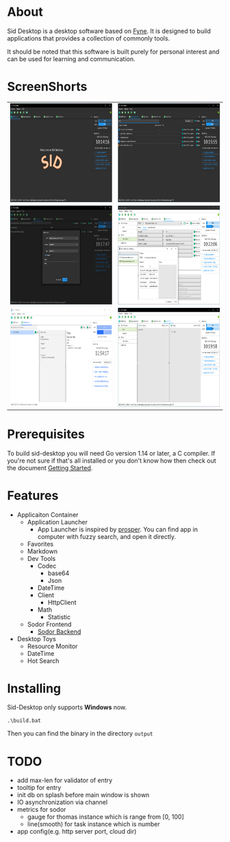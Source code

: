 # About

Sid Desktop is a desktop software based on [Fyne](https://fyne-io).
It is designed to build applications that provides a collection of commonly tools.

It should be noted that this software is built purely for personal interest and can be used for learning and communication. 

# ScreenShorts
<div align="center">
  <table cellpadding="0" cellspacing="0" style="margin: auto; border-collapse: collapse;">
    <tr style="border: none;">
      <td style="border: none;">
        <img src="img/main.png" width="400" height="230" alt="Main UI" />
      </td>
      <td style="border: none;">
        <img src="img/launcher.png" width="400" height="230" alt="App Launcher" />
      </td>
    </tr>
    <tr style="border: none;">
      <td style="border: none;">
        <img src="img/favorites.png" width="400" height="230" alt="favorites" />
      </td>
      <td style="border: none;">
        <img src="img/http.png" width="400" height="230" alt="dev_tool_http_client" />
      </td>
    </tr>
     <tr style="border: none;">
      <td style="border: none;">
        <img src="img/markdown.png" width="400" height="230" alt="markdown" />
      </td>
      <td style="border: none;">
        <img src="img/json.png" width="400" height="230" alt="dev_tool_json" />
      </td>
    </tr>
  </table>
</div>

# Prerequisites

To build sid-desktop you will need Go version 1.14 or later, a C compiler.
If you're not sure if that's all installed or you don't know how then check out the document [Getting Started](https://fyne.io/develop/).

# Features
- Applicaiton Container
  - Application Launcher
    - App Launcher is inspired by [prosper](https://github.com/ventsislav-georgiev/prosper). You can find app in computer with fuzzy search, and open it directly.
  - Favorites
  - Markdown 
  - Dev Tools
    - Codec
      - base64
      - Json
    - DateTime
    - Client
      - HttpClient
    - Math
      - Statistic
  - Sodor Frontend
    - [Sodor Backend](https://github.com/BabySid/sodor)
- Desktop Toys
  - Resource Monitor
  - DateTime
  - Hot Search

# Installing

Sid-Desktop only supports **Windows** now.

```
.\build.bat
```

Then you can find the binary in the directory `output`

# TODO
- add max-len for validator of entry
- tooltip for entry
- init db on splash before main window is shown
- IO asynchronization via channel
- metrics for sodor
  - gauge for thomas instance which is range from [0, 100]
  - line(smooth) for task instance which is number
- app config(e.g. http server port, cloud dir)